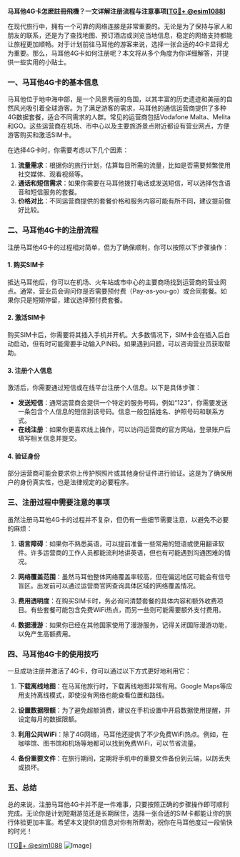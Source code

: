 **马耳他4G卡怎麽註冊飛機？一文详解注册流程与注意事项[[TG💪+ @esim1088](https://t.me/s/esim1088)]**

在现代旅行中，拥有一个可靠的网络连接是非常重要的。无论是为了保持与家人和朋友的联系，还是为了查找地图、预订酒店或浏览当地信息，稳定的网络支持都能让旅程更加顺畅。对于计划前往马耳他的游客来说，选择一张合适的4G卡显得尤为重要。那么，马耳他4G卡如何注册呢？本文将从多个角度为你详细解答，并提供一些实用的小贴士。

### 一、马耳他4G卡的基本信息

马耳他位于地中海中部，是一个风景秀丽的岛国，以其丰富的历史遗迹和美丽的自然风光吸引着全球游客。为了满足游客的需求，马耳他的通信运营商提供了多种4G数据套餐，适合不同需求的人群。常见的运营商包括Vodafone Malta、Melita和GO。这些运营商在机场、市中心以及主要旅游景点附近都设有营业网点，方便游客购买和激活SIM卡。

在选择4G卡时，你需要考虑以下几个因素：
1. **流量需求**：根据你的旅行计划，估算每日所需的流量，比如是否需要频繁使用社交媒体、观看视频等。
2. **通话和短信需求**：如果你需要在马耳他拨打电话或发送短信，可以选择包含语音和短信服务的套餐。
3. **价格对比**：不同运营商提供的套餐价格和服务内容可能有所不同，建议提前做好比较。

### 二、马耳他4G卡的注册流程

注册马耳他4G卡的过程相对简单，但为了确保顺利，你可以按照以下步骤操作：

#### 1. 购买SIM卡
抵达马耳他后，你可以在机场、火车站或市中心的主要商场找到运营商的营业网点。通常，营业员会询问你是否需要预付费（Pay-as-you-go）或合同套餐。如果你只是短期停留，建议选择预付费套餐。

#### 2. 激活SIM卡
购买SIM卡后，你需要将其插入手机并开机。大多数情况下，SIM卡会在插入后自动启动，但有时可能需要手动输入PIN码。如果遇到问题，可以咨询营业员获取帮助。

#### 3. 注册个人信息
激活后，你需要通过短信或在线平台注册个人信息。以下是具体步骤：
   - **发送短信**：通常运营商会提供一个特定的服务号码，例如“123”，你需要发送一条包含个人信息的短信到该号码。信息一般包括姓名、护照号码和联系方式。
   - **在线注册**：如果你更喜欢线上操作，可以访问运营商的官方网站，登录账户后填写相关信息并提交。

#### 4. 验证身份
部分运营商可能会要求你上传护照照片或其他身份证件进行验证。这是为了确保用户的身份真实性，也是法律规定的必要程序。

### 三、注册过程中需要注意的事项

虽然注册马耳他4G卡的过程并不复杂，但仍有一些细节需要注意，以避免不必要的麻烦：

1. **语言障碍**：如果你不熟悉英语，可以提前准备一些常用的短语或使用翻译软件。许多运营商的工作人员都能流利地讲英语，但也有可能遇到沟通困难的情况。
   
2. **网络覆盖范围**：虽然马耳他整体网络覆盖率较高，但在偏远地区可能会有信号盲区。出发前可以通过运营商官网查询具体区域的网络覆盖情况。

3. **费用透明度**：在购买SIM卡时，务必询问清楚套餐的具体内容和额外收费项目。有些套餐可能包含免费WiFi热点，而另一些则可能需要额外支付费用。

4. **数据漫游**：如果你已经在其他国家使用了漫游服务，记得关闭国际漫游功能，以免产生高额费用。

### 四、马耳他4G卡的使用技巧

一旦成功注册并激活了4G卡，你可以通过以下方式更好地利用它：

1. **下载离线地图**：在马耳他旅行时，下载离线地图非常有用。Google Maps等应用支持离线模式，即使没有网络也能查看位置和路线。

2. **设置数据限额**：为了避免超额消费，建议在手机设置中开启数据使用提醒，并设定每月的数据限额。

3. **利用公共WiFi**：除了4G网络，马耳他还提供了不少免费WiFi热点。例如，在咖啡馆、图书馆和机场等地都可以找到免费WiFi，可以节省流量。

4. **备份重要文件**：在旅行期间，定期将手机中的重要文件备份到云端，以防丢失或损坏。

### 五、总结

总的来说，注册马耳他4G卡并不是一件难事，只要按照正确的步骤操作即可顺利完成。无论你是计划短期游览还是长期居住，选择一张合适的SIM卡都能让你的旅行体验更加丰富。希望本文提供的信息对你有所帮助，祝你在马耳他度过一段愉快的时光！

[[TG💪+ @esim1088](https://t.me/s/esim1088) ![Image](https://i.postimg.cc/4NQfJmqS/Snipaste-2025-05-13-00-14-12.png)]